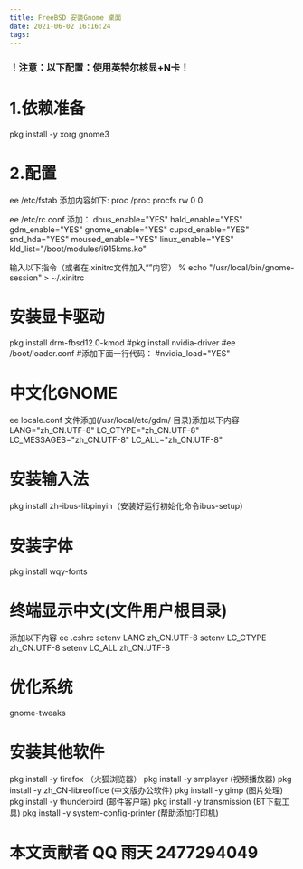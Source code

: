 ```yaml
---
title: FreeBSD 安装Gnome 桌面
date: 2021-06-02 16:16:24
tags:
---
```


###   ！注意：以下配置：使用英特尔核显+N卡！

#   1.依赖准备
pkg install -y xorg gnome3

#   2.配置
ee /etc/fstab
添加内容如下:
proc   /proc   procfs  rw  0   0

ee /etc/rc.conf
添加：
dbus_enable="YES"
hald_enable="YES"
gdm_enable="YES"
gnome_enable="YES"
cupsd_enable="YES"
snd_hda="YES"
moused_enable="YES"
linux_enable="YES"
kld_list="/boot/modules/i915kms.ko"

输入以下指令（或者在.xinitrc文件加入“”内容）
% echo "/usr/local/bin/gnome-session" > ~/.xinitrc

#   安装显卡驱动
pkg install drm-fbsd12.0-kmod
#pkg install nvidia-driver
#ee /boot/loader.conf
#添加下面一行代码：
#nvidia_load="YES"

#   中文化GNOME
ee locale.conf 文件添加(/usr/local/etc/gdm/ 目录)添加以下内容
LANG="zh_CN.UTF-8"
LC_CTYPE="zh_CN.UTF-8"
LC_MESSAGES="zh_CN.UTF-8"
LC_ALL="zh_CN.UTF-8"

#   安装输入法
pkg install zh-ibus-libpinyin（安装好运行初始化命令ibus-setup）

#   安装字体
pkg install wqy-fonts 

#   终端显示中文(文件用户根目录)

添加以下内容
ee .cshrc
setenv LANG zh_CN.UTF-8
setenv LC_CTYPE zh_CN.UTF-8
setenv LC_ALL zh_CN.UTF-8 

#   优化系统
gnome-tweaks
 
#   安装其他软件
pkg install -y firefox （火狐浏览器）
pkg install -y smplayer  (视频播放器)
pkg install -y zh_CN-libreoffice  (中文版办公软件)
pkg install -y gimp  (图片处理)
pkg install -y thunderbird  (邮件客户端)
pkg install -y transmission  (BT下载工具)
pkg install -y system-config-printer  (帮助添加打印机)

#   本文贡献者 QQ 雨天 2477294049
